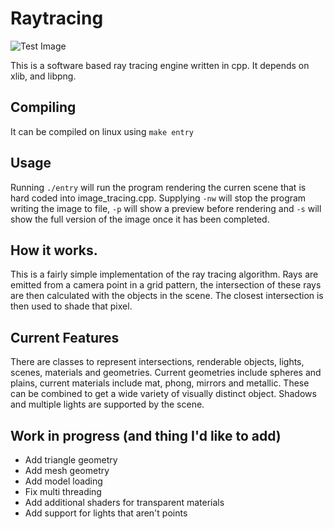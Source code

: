 # Raytracing

![Test Image](/demo/image_63.png)

This is a software based ray tracing engine written in cpp. It depends on xlib, and libpng. 

## Compiling 

It can be compiled on linux using `make entry`

## Usage
Running `./entry` will run the program rendering the curren scene that is hard coded into image_tracing.cpp. 
Supplying `-nw` will stop the program writing the image to file, `-p` will show a preview before rendering and
`-s` will show the full version of the image once it has been completed.

## How it works. 
This is a fairly simple implementation of the ray tracing algorithm. Rays are emitted from a camera point in a grid pattern, 
the intersection of these rays are then calculated with the objects in the scene. The closest intersection is then used to shade that pixel. 

## Current Features 

There are classes to represent intersections, renderable objects, lights, scenes, materials and geometries. 
Current geometries include spheres and plains, current materials include mat, phong, mirrors and metallic. 
These can be combined to get a wide variety of visually distinct object. Shadows and multiple lights are supported by the scene. 

## Work in progress (and thing I'd like to add)

* Add triangle geometry
* Add mesh geometry
* Add model loading
* Fix multi threading
* Add additional shaders for transparent materials
* Add support for lights that aren't points
